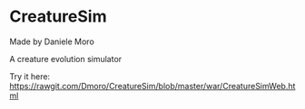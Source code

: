 # CreatureSim
Made by Daniele Moro

A creature evolution simulator

Try it here: https://rawgit.com/Dmoro/CreatureSim/blob/master/war/CreatureSimWeb.html
